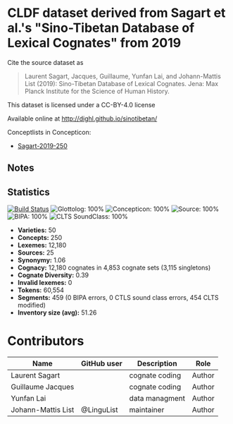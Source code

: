 # CLDF dataset derived from Sagart et al.'s "Sino-Tibetan Database of Lexical Cognates" from 2019

Cite the source dataset as

> Laurent Sagart, Jacques, Guillaume, Yunfan Lai, and Johann-Mattis List (2019): Sino-Tibetan Database of Lexical Cognates. Jena: Max Planck Institute for the Science of Human History.

This dataset is licensed under a CC-BY-4.0 license

Available online at http://dighl.github.io/sinotibetan/


Conceptlists in Concepticon:
- [Sagart-2019-250](https://concepticon.clld.org/contributions/Sagart-2019-250)
## Notes




## Statistics


[![Build Status](https://travis-ci.org/digling/sinotibetan-data.svg?branch=master)](https://travis-ci.org/digling/sinotibetan-data)
![Glottolog: 100%](https://img.shields.io/badge/Glottolog-100%25-brightgreen.svg "Glottolog: 100%")
![Concepticon: 100%](https://img.shields.io/badge/Concepticon-100%25-brightgreen.svg "Concepticon: 100%")
![Source: 100%](https://img.shields.io/badge/Source-100%25-brightgreen.svg "Source: 100%")
![BIPA: 100%](https://img.shields.io/badge/BIPA-100%25-brightgreen.svg "BIPA: 100%")
![CLTS SoundClass: 100%](https://img.shields.io/badge/CLTS%20SoundClass-100%25-brightgreen.svg "CLTS SoundClass: 100%")

- **Varieties:** 50
- **Concepts:** 250
- **Lexemes:** 12,180
- **Sources:** 25
- **Synonymy:** 1.06
- **Cognacy:** 12,180 cognates in 4,853 cognate sets (3,115 singletons)
- **Cognate Diversity:** 0.39
- **Invalid lexemes:** 0
- **Tokens:** 60,554
- **Segments:** 459 (0 BIPA errors, 0 CTLS sound class errors, 454 CLTS modified)
- **Inventory size (avg):** 51.26

# Contributors

Name | GitHub user | Description | Role
--- | --- | --- | ---
Laurent Sagart | | cognate coding | Author
Guillaume Jacques | | cognate coding | Author
Yunfan Lai | | data managment | Author
Johann-Mattis List | @LinguList | maintainer | Author


